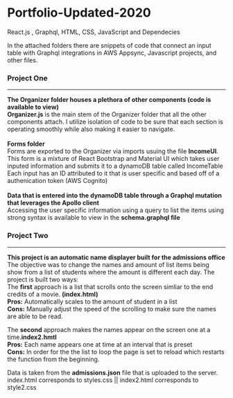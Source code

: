 # Portfolio-Updated-2020
React.js , Graphql, HTML, CSS, JavaScript and Dependecies

In the attached folders there are snippets of code that connect an input table with Graphql integrations in AWS Appsync, Javascript projects, and other files. 

<h3>Project One</h3>
<hr/>

<b>The Organizer folder houses a plethora of other components (code is available to view)</b><br/>
   <b>Organizer.js</b> is the main stem of the Organizer folder that all the other components attach. I utilize isolation of code to be 
    sure that each section is operating smoothly while also making it easier to navigate.<br/><br/>
<b> Forms folder</b><br/>
   Forms are exported to the Organizer via imports usuing the file <b>IncomeUI</b>. This form is a mixture of React Bootstrap and Material UI which takes user inputed information and submits it to a dynamoDB table 
     called IncomeTable
   Each input has an ID attributed to it that is user specific and based off of a authenication token (AWS Cognito)<br/><br/>
<b>Data that is entered into the dynamoDB table through a Graphql mutation that leverages the Apollo client</b><br/>
   Accessing the user specific information using a query to list the items using strong syntax is available to view in the <b>                schema.graphql file </b><br/>
    
<h3>Project Two </h3>
<hr/>

<b> This project is an automatic name displayer built for the admissions office</b><br/>
   The objective was to change the names and amount of list items being show from a list of students where the amount is different each         day. The project is built       two ways: <br/>
   The <b>first</b> approach is a list that scrolls onto the screen simliar to the end credits of a movie. <b>(index.html)</b><br/>
   <b>Pros:</b> Automatically scales to the amount of student in a list<br/>
   <b>Cons:</b> Manually adjust the speed of the scrolling to make sure the names are able to be read.<br/>
   
   The <b>second</b> approach makes the names appear on the screen one at a time.<b>index2.hmtl</b><br/>
   <b> Pros:</b> Each name appears one at time at an interval that is preset<br/>
   <b> Cons:</b> In order for the the list to loop the page is set to reload which restarts the function from the beginning.<br/>
   
   Data is taken from the <b>admissions.json</b> file that is uploaded to the server.<br/>
   index.html corresponds to styles.css || index2.html corresponds to style2.css
   
   
   
   
   
